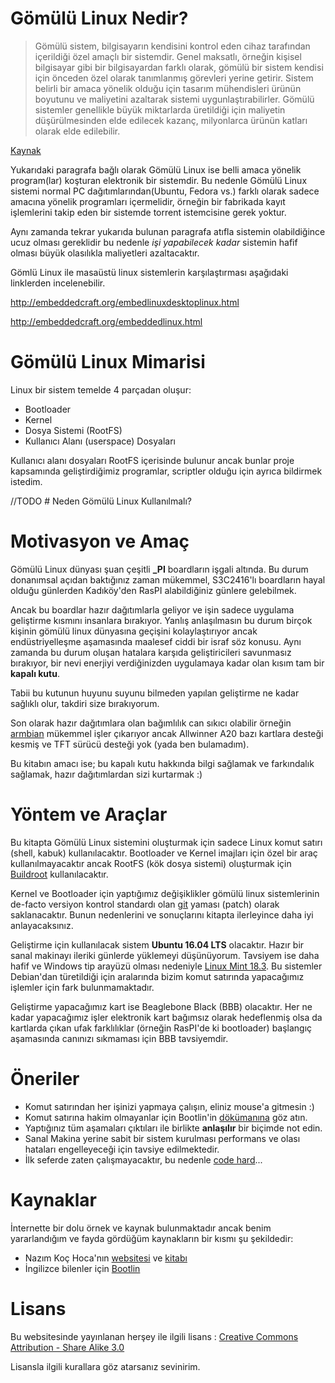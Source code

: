 # Gömülü Linux Nedir?

> Gömülü sistem, bilgisayarın kendisini kontrol eden cihaz tarafından içerildiği özel amaçlı bir sistemdir. Genel maksatlı, örneğin kişisel bilgisayar gibi bir bilgisayardan farklı olarak, gömülü bir sistem kendisi için önceden özel olarak tanımlanmış görevleri yerine getirir. Sistem belirli bir amaca yönelik olduğu için tasarım mühendisleri ürünün boyutunu ve maliyetini azaltarak sistemi uygunlaştırabilirler. Gömülü sistemler genellikle büyük miktarlarda üretildiği için maliyetin düşürülmesinden elde edilecek kazanç, milyonlarca ürünün katları olarak elde edilebilir.

[Kaynak](http://www.wikizero.biz/index.php?q=aHR0cHM6Ly90ci53aWtpcGVkaWEub3JnL3dpa2kvRyVDMyVCNm0lQzMlQkNsJUMzJUJDX3Npc3RlbQ"alt")

Yukarıdaki paragrafa bağlı olarak Gömülü Linux ise belli amaca yönelik program(lar) koşturan elektronik bir sistemdir. Bu nedenle Gömülü Linux sistemi normal PC dağıtımlarından(Ubuntu, Fedora vs.) farklı olarak sadece amacına yönelik programları içermelidir, örneğin bir fabrikada kayıt işlemlerini takip eden bir sistemde torrent istemcisine gerek yoktur. 

Aynı zamanda tekrar yukarıda bulunan paragrafa atıfla sistemin olabildiğince ucuz olması gereklidir bu nedenle *işi yapabilecek kadar* sistemin hafif olması büyük olasılıkla maliyetleri azaltacaktır. 

Gömlü Linux ile masaüstü linux sistemlerin karşılaştırması aşağıdaki linklerden incelenebilir.

http://embeddedcraft.org/embedlinuxdesktoplinux.html

http://embeddedcraft.org/embeddedlinux.html

# Gömülü Linux Mimarisi

Linux bir sistem temelde 4 parçadan oluşur:

* Bootloader
* Kernel 
* Dosya Sistemi (RootFS)
* Kullanıcı Alanı (userspace) Dosyaları

Kullanıcı alanı dosyaları RootFS içerisinde bulunur ancak bunlar proje kapsamında geliştirdiğimiz programlar, scriptler olduğu için ayrıca bildirmek istedim.

//TODO # Neden Gömülü Linux Kullanılmalı?

# Motivasyon ve Amaç

Gömülü Linux dünyası şuan çeşitli **_PI** boardların işgali altında. Bu durum donanımsal açıdan baktığınız zaman mükemmel, S3C2416'lı boardların hayal olduğu günlerden Kadıköy'den RasPI alabildiğiniz günlere gelebilmek.

Ancak bu boardlar hazır dağıtımlarla geliyor ve işin sadece uygulama geliştirme kısmını insanlara bırakıyor. Yanlış anlaşılmasın bu durum birçok kişinin gömülü linux dünyasına geçişini kolaylaştırıyor ancak endüstriyelleşme aşamasında maalesef ciddi bir israf söz konusu. Aynı zamanda bu durum oluşan hatalara karşıda geliştiricileri savunmasız bırakıyor, bir nevi enerjiyi verdiğinizden uygulamaya kadar olan kısım tam bir **kapalı kutu**. 

Tabii bu kutunun huyunu suyunu bilmeden yapılan geliştirme ne kadar sağlıklı olur, takdiri size bırakıyorum.

Son olarak hazır dağıtımlara olan bağımlılık can sıkıcı olabilir örneğin [armbian](https://www.armbian.com/) mükemmel işler çıkarıyor ancak Allwinner A20 bazı kartlara desteği kesmiş ve TFT sürücü desteği yok (yada ben bulamadım).

Bu kitabın amacı ise; bu kapalı kutu hakkında bilgi sağlamak ve farkındalık sağlamak, hazır dağıtımlardan sizi kurtarmak :) 

# Yöntem ve Araçlar

Bu kitapta Gömülü Linux sistemini oluşturmak için sadece Linux komut satırı (shell, kabuk) kullanılacaktır. Bootloader ve Kernel imajları için özel bir araç kullanılmayacaktır ancak RootFS (kök dosya sistemi) oluşturmak için [Buildroot](https://buildroot.org) kullanılacaktır. 

Kernel ve Bootloader için yaptığımız değişiklikler gömülü linux sistemlerinin de-facto versiyon kontrol standardı olan [git](https://git-scm.com/) yaması (patch) olarak saklanacaktır. Bunun nedenlerini ve sonuçlarını kitapta ilerleyince daha iyi anlayacaksınız. 

Geliştirme için kullanılacak sistem **Ubuntu 16.04 LTS** olacaktır. Hazır bir sanal makinayı ileriki günlerde yüklemeyi düşünüyorum. Tavsiyem ise daha hafif ve Windows tip arayüzü olması nedeniyle [Linux Mint 18.3](https://linuxmint.com/). Bu sistemler Debian'dan türetildiği için aralarında bizim komut satırında yapacağımız işlemler için fark bulunmamaktadır. 

Geliştirme yapacağımız kart ise Beaglebone Black (BBB) olacaktır. Her ne kadar yapacağımız işler elektronik kart bağımsız olarak hedeflenmiş olsa da kartlarda çıkan ufak farklılıklar (örneğin RasPI'de ki bootloader) başlangıç aşamasında canınızı sıkmaması için BBB tavsiyemdir. 

# Öneriler

* Komut satırından her işinizi yapmaya çalışın, eliniz mouse'a gitmesin :)
* Komut satırına hakim olmayanlar için Bootlin'in [dökümanına](https://bootlin.com/doc/legacy/command-line/command_memento.pdf) göz atın.
* Yaptığınız tüm aşamaları çıktıları ile birlikte **anlaşılır** bir biçimde not edin. 
* Sanal Makina yerine sabit bir sistem kurulması performans ve olası hataları engelleyeceği için tavsiye edilmektedir.
* İlk seferde zaten çalışmayacaktır, bu nedenle [code hard](https://24t9d72kcs873my15o9hr1pu-wpengine.netdna-ssl.com/wp-content/uploads/2014/12/06-programming-coding-is-hell.png)...

# Kaynaklar

İnternette bir dolu örnek ve kaynak bulunmaktadır ancak benim yararlandığım ve fayda gördüğüm kaynakların bir kısmı şu şekildedir:

* Nazım Koç Hoca'nın [websitesi](http://www.ucanlinux.com/) ve [kitabı](https://www.idefix.com/kitap/gomulu-linux-sistemleri/nazim-koc/egitim-basvuru/bilgisayar/urunno=0000000374677)
* İngilizce bilenler için [Bootlin](https://bootlin.com/) 

# Lisans

Bu websitesinde yayınlanan herşey ile ilgili lisans : [Creative Commons Attribution - Share Alike 3.0](https://creativecommons.org/licenses/by-sa/3.0/)

Lisansla ilgili kurallara göz atarsanız sevinirim.
